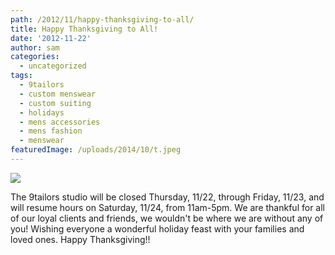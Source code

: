 ```yaml
---
path: /2012/11/happy-thanksgiving-to-all/
title: Happy Thanksgiving to All!
date: '2012-11-22'
author: sam
categories:
  - uncategorized
tags:
  - 9tailors
  - custom menswear
  - custom suiting
  - holidays
  - mens accessories
  - mens fashion
  - menswear
featuredImage: /uploads/2014/10/t.jpeg
---
```

[![](http://4.bp.blogspot.com/-koXtn_Iy9no/UKZq_4GhcRI/AAAAAAAABfw/3KE9Mhj3j_4/s1600/Beautiful-Turkey.jpeg)](http://4.bp.blogspot.com/-koXtn_Iy9no/UKZq_4GhcRI/AAAAAAAABfw/3KE9Mhj3j_4/s1600/Beautiful-Turkey.jpeg)

The 9tailors studio will be closed Thursday, 11/22, through Friday, 11/23, and will resume hours on Saturday, 11/24, from 11am-5pm. We are thankful for all of our loyal clients and friends, we wouldn't be where we are without any of you! Wishing everyone a wonderful holiday feast with your families and loved ones. Happy Thanksgiving!!